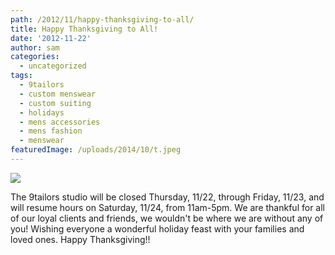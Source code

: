 ```yaml
---
path: /2012/11/happy-thanksgiving-to-all/
title: Happy Thanksgiving to All!
date: '2012-11-22'
author: sam
categories:
  - uncategorized
tags:
  - 9tailors
  - custom menswear
  - custom suiting
  - holidays
  - mens accessories
  - mens fashion
  - menswear
featuredImage: /uploads/2014/10/t.jpeg
---
```

[![](http://4.bp.blogspot.com/-koXtn_Iy9no/UKZq_4GhcRI/AAAAAAAABfw/3KE9Mhj3j_4/s1600/Beautiful-Turkey.jpeg)](http://4.bp.blogspot.com/-koXtn_Iy9no/UKZq_4GhcRI/AAAAAAAABfw/3KE9Mhj3j_4/s1600/Beautiful-Turkey.jpeg)

The 9tailors studio will be closed Thursday, 11/22, through Friday, 11/23, and will resume hours on Saturday, 11/24, from 11am-5pm. We are thankful for all of our loyal clients and friends, we wouldn't be where we are without any of you! Wishing everyone a wonderful holiday feast with your families and loved ones. Happy Thanksgiving!!